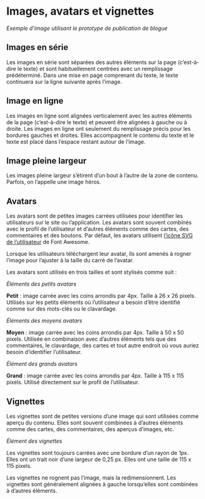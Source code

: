 # Images, avatars et vignettes
*Exemple d’image utilisant le prototype de publication de blogue*

## Images en série
Les images en série sont séparées des autres éléments sur la page (c’est-à-dire le texte) et sont habituellement centrées avec un remplissage prédéterminé. Dans une mise en page comprenant du texte, le texte continuera sur la ligne suivante après l’image.

## Image en ligne
Les images en ligne sont alignées verticalement avec les autres éléments de la page (c’est-à-dire le texte) et peuvent être alignées à gauche ou à droite. Les images en ligne ont seulement du remplissage précis pour les bordures gauches et droites. Elles accompagnent le contenu du texte et le texte est placé dans l’espace restant autour de l’image.

## Image pleine largeur
Les images pleine largeur s’étirent d’un bout à l’autre de la zone de contenu. Parfois, on l’appelle une image héros.

## Avatars
Les avatars sont de petites images carrées utilisées pour identifier les utilisateurs sur le site ou l’application. Les avatars sont souvent combinés avec le profil de l’utilisateur et d’autres éléments comme des cartes, des commentaires et des boutons.
Par défaut, les avatars utilisent [l’icône SVG de l’utilisateur](https://fontawesome.com/icons/user?style=solid) de Font Awesome.

Lorsque les utilisateurs téléchargent leur avatar, ils sont amenés à rogner l’image pour l’ajuster à la taille du carré de l’avatar.

Les avatars sont utilisés en trois tailles et sont stylisés comme suit :

*Éléments des petits avatars*

**Petit** : image carrée avec les coins arrondis par 4px. Taille à 26 x 26 pixels.
Utilisés sur les petits éléments où l’utilisateur a besoin d’être identifié comme sur des mots-clés ou le clavardage.

*Éléments des moyens avatars*

**Moyen** : image carrée avec les coins arrondis par 4px. Taille à 50 x 50 pixels.
Utilisée en combinaison avec d’autres éléments tels que des commentaires, le clavardage, des cartes et tout autre endroit où vous auriez besoin d’identifier l’utilisateur.

*Élément des grands avatars*

**Grand** : image carrée avec les coins arrondis par 4px. Taille à 115 x 115 pixels.
Utilisé directement sur le profil de l’utilisateur.

## Vignettes
Les vignettes sont de petites versions d’une image qui sont utilisées comme aperçu du contenu. Elles sont souvent combinées à d’autres éléments comme des cartes, des commentaires, des aperçus d’images, etc.

*Élément des vignettes*

Les vignettes sont toujours carrées avec une bordure d’un rayon de 1px. Elles ont un trait noir d’une largeur de 0,25 px. Elles ont une taille de 115 x 115 pixels.

Les vignettes ne rognent pas l’image, mais la redimensionnent. Les vignettes sont généralement alignées à gauche lorsqu’elles sont combinées à d’autres éléments.
